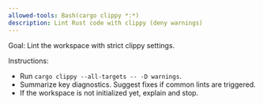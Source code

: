 ```yaml
---
allowed-tools: Bash(cargo clippy *:*)
description: Lint Rust code with clippy (deny warnings)
---
```


Goal: Lint the workspace with strict clippy settings.

Instructions:
- Run `cargo clippy --all-targets -- -D warnings`.
- Summarize key diagnostics. Suggest fixes if common lints are triggered.
- If the workspace is not initialized yet, explain and stop.